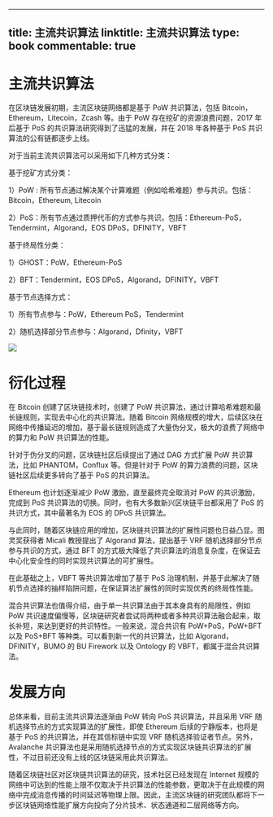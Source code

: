 
---
title: 主流共识算法
linktitle: 主流共识算法
type: book
commentable: true
---

# 主流共识算法

在区块链发展初期，主流区块链网络都是基于 PoW 共识算法，包括 Bitcoin，Ethereum，Litecoin，Zcash 等。由于 PoW 存在挖矿的资源浪费问题，2017 年后基于 PoS 的共识算法研究得到了迅猛的发展，并在 2018 年各种基于 PoS 共识算法的公有链都逐步上线。

对于当前主流共识算法可以采用如下几种方式分类：

基于挖矿方式分类：

1）PoW : 所有节点通过解决某个计算难题（例如哈希难题）参与共识。包括：Bitcoin，Ethereum, Litecoin

2）PoS：所有节点通过质押代币的方式参与共识。包括：Ethereum-PoS，Tendermint，Algorand，EOS DPoS，DFINITY，VBFT

基于终局性分类：

1）GHOST：PoW，Ethereum-PoS

2）BFT：Tendermint，EOS DPoS，Algorand，DFINITY，VBFT

基于节点选择方式：

1）所有节点参与：PoW，Ethereum PoS，Tendermint

2）随机选择部分节点参与：Algorand，Dfinity，VBFT

![](https://ww1.sinaimg.cn/large/007rAy9hly1g0r2rsjc3wj30r90f9405.jpg)

# 衍化过程

在 Bitcoin 创建了区块链技术时，创建了 PoW 共识算法，通过计算哈希难题和最长链规则，实现去中心化的共识算法。随着 Bitcoin 网络规模的增大，后续区块在网络中传播延迟的增加，基于最长链规则造成了大量伪分叉，极大的浪费了网络中的算力和 PoW 共识算法的性能。

针对于伪分叉的问题，区块链社区后续提出了通过 DAG 方式扩展 PoW 共识算法，比如 PHANTOM，Conflux 等。但是针对于 PoW 的算力浪费的问题，区块链社区后续更多转向了基于 PoS 的共识算法。

Ethereum 也计划逐渐减少 PoW 激励，直至最终完全取消对 PoW 的共识激励，完成到 PoS 共识算法的切换。同时，也有大多数新兴区块链平台都采用了 PoS 的共识方式，其中最著名为 EOS 的 DPoS 共识算法。

与此同时，随着区块链应用的增加，区块链共识算法的扩展性问题也日益凸显。图灵奖获得者 Micali 教授提出了 Algorand 算法，提出基于 VRF 随机选择部分节点参与共识的方式，通过 BFT 的方式极大降低了共识算法的消息复杂度，在保证去中心化安全性的同时实现共识算法的可扩展性。

在此基础之上，VBFT 等共识算法增加了基于 PoS 治理机制，并基于此解决了随机节点选择的抽样陷阱问题，在保证算法扩展性的同时实现优秀的终局性性能。

混合共识算法也值得介绍，由于单一共识算法由于其本身具有的局限性，例如 PoW 共识速度偏慢等，区块链研究者尝试将两种或者多种共识算法融合起来，取长补短，来达到更好的共识特性。一般来说，混合共识有 PoW+PoS，PoW+BFT 以及 PoS+BFT 等种类。可以看到新一代的共识算法，比如 Algorand，DFINITY，BUMO 的 BU Firework 以及 Ontology 的 VBFT，都属于混合共识算法。

# 发展方向

总体来看，目前主流共识算法逐渐由 PoW 转向 PoS 共识算法，并且采用 VRF 随机选择节点的方式实现算法的扩展性，即使 Ethereum 后续的宁静版本，也将是基于 PoS 的共识算法，并在其信标链中实现 VRF 随机选择验证者节点。另外，Avalanche 共识算法也是采用随机选择节点的方式实现区块链共识算法的扩展性，不过目前还没有上线的区块链采用此共识算法。

随着区块链社区对区块链共识算法的研究，技术社区已经发现在 Internet 规模的网络中可达到的性能上限不仅取决于共识算法的性能参数，更取决于在此规模的网络中完成消息传播的时间延迟等物理上限。因此，主流区块链的研究团队都将下一步区块链网络性能扩展方向投向了分片技术、状态通道和二层网络等方向。

    